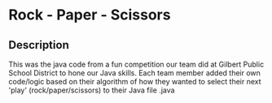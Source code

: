 # Rock - Paper - Scissors

## Description
This was the java code from a fun competition our team did at Gilbert Public School District to hone our Java skills.  Each team member added their own code/logic based on their algorithm of how they wanted to select their next 'play' (rock/paper/scissors) to their Java file <player-name>.java





